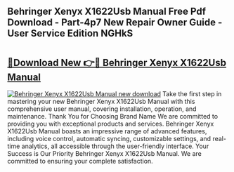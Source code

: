 ## Behringer Xenyx X1622Usb Manual Free Pdf Download - Part-4p7 New Repair Owner Guide - User Service Edition NGHkS

# <h2><a href="http://cf1207.oget.top/?id=Behringer+Xenyx+X1622Usb+Manual">🔗Download New 👉🔴 Behringer Xenyx X1622Usb Manual</a></h2>

[![Behringer Xenyx X1622Usb Manual new download](https://i.imgur.com/5g1atiW.png)](http://cf1207.oget.top/?id=Behringer+Xenyx+X1622Usb+Manual)
Take the first step in mastering your new Behringer Xenyx X1622Usb Manual with this comprehensive user manual, covering installation, operation, and maintenance. Thank You for Choosing Brand Name We are committed to providing you with exceptional products and services. Behringer Xenyx X1622Usb Manual boasts an impressive range of advanced features, including voice control, automatic syncing, customizable settings, and real-time analytics, all accessible through the user-friendly interface. Your Success is Our Priority Behringer Xenyx X1622Usb Manual. We are committed to ensuring your complete satisfaction.
